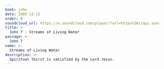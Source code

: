 ```yaml
---
book: john
date: 2005-12-11
order: 0
soundcloud_url: https://w.soundcloud.com/player/?url=https%3A//api.soundcloud.com/tracks/
title: >-
  John 7 - Streams of Living Water
passage: >-
  John 7
name: >-
  Streams of Living Water
description: >-
  Spiritual thirst is satisfied by the Lord Jesus.
---
```



